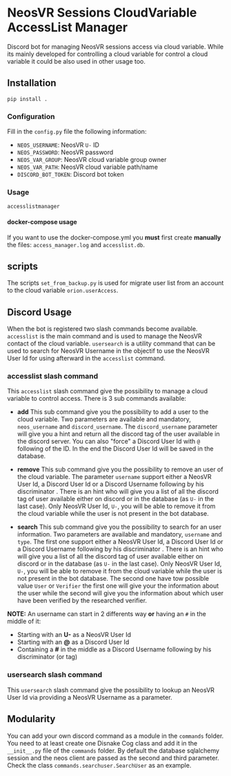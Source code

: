 # NeosVR Sessions CloudVariable AccessList Manager

Discord bot for managing NeosVR sessions access via cloud variable.
While its mainly developed for controlling a cloud variable for control a cloud variable
it could be also used in other usage too.

## Installation


```
pip install .
```

### Configuration

Fill in the `config.py` file the following information:
- `NEOS_USERNAME`: NeosVR `U-` ID
- `NEOS_PASSWORD`: NeosVR password
- `NEOS_VAR_GROUP`: NeosVR cloud variable group owner
- `NEOS_VAR_PATH`: NeosVR cloud variable path/name
- `DISCORD_BOT_TOKEN`: Discord bot token

### Usage

```
accesslistmanager
```

#### docker-compose usage

If you want to use the docker-compose.yml you **must** first create **manually**
the files: `access_manager.log` and `accesslist.db`.

## scripts

The scripts `set_from_backup.py` is used for migrate user list from an account
to the cloud variable `orion.userAccess`.

## Discord Usage

When the bot is registered two slash commands become available. `accesslist` is the main command and is used to manage the NeosVR contact of the cloud variable. `usersearch` is a utility command that can be used to search for NeosVR Username in the objectif to use the NeosVR User Id for using afterward in the `accesslist` command.

### accesslist slash command

This `accesslist` slash command give the possibility to manage a cloud variable to control access.
There is 3 sub commands available:

- **add** This sub command give you the possibility to add a user to the cloud variable. Two parameters are available and mandatory, `neos_username` and `discord_username`. The `discord_username` parameter will give you a hint and return all the discord tag of the user available in the discord server. You can also "force" a Discord User Id with `@` following of the ID. In the end the Discord User Id will be saved in the database.

- **remove** This sub command give you the possibility to  remove an user of the cloud variable. The parameter `username` support either a NeosVR User Id, a Discord User Id or a Discord Username following by his discriminator .  There is an hint who will give you a list of all the discord tag of user available either on discord or in the database (as `U-` in the last case). Only NeosVR User Id, `U-`, you will be able to remove it from the cloud variable while the user is not present in the bot database.

- **search** This sub command give you the possibility to search for an user information. Two parameters are available and mandatory, `username` and `type`. 
  The first one support either a NeosVR User Id, a Discord User Id or a Discord Username following by his discriminator .  There is an hint who will give you a list of all the discord tag of user available either on discord or in the database (as `U-` in the last case).  Only NeosVR User Id, `U-`, you will be able to remove it from the cloud variable while the user is not present in the bot database.
  The second one have tow possible value `User` or `Verifier` the first one will give your the information about the user while the second will give you the information about which user have been verified by the researched verifier.

**NOTE:** An username can start in 2 differents way **or** having an `#` in the middle of it:
- Starting with an **U-** as a NeosVR User Id
- Starting with an **@** as a Discord User Id
- Containing a **#** in the middle as a Discord Username following by his discriminator (or tag)

### usersearch slash command

This `usersearch` slash command give the possibility to lookup an NeosVR User Id via providing a NeosVR Username as a parameter.

## Modularity

You can add your own discord command as a module in the `commands` folder. You need to
at least create one Disnake Cog class and add it in the `__init__.py` file of the `commands` folder.
By default the database sqlalchemy session and the neos client are passed as the second
and third parameter. Check the class `commands.searchuser.SearchUser` as an example.